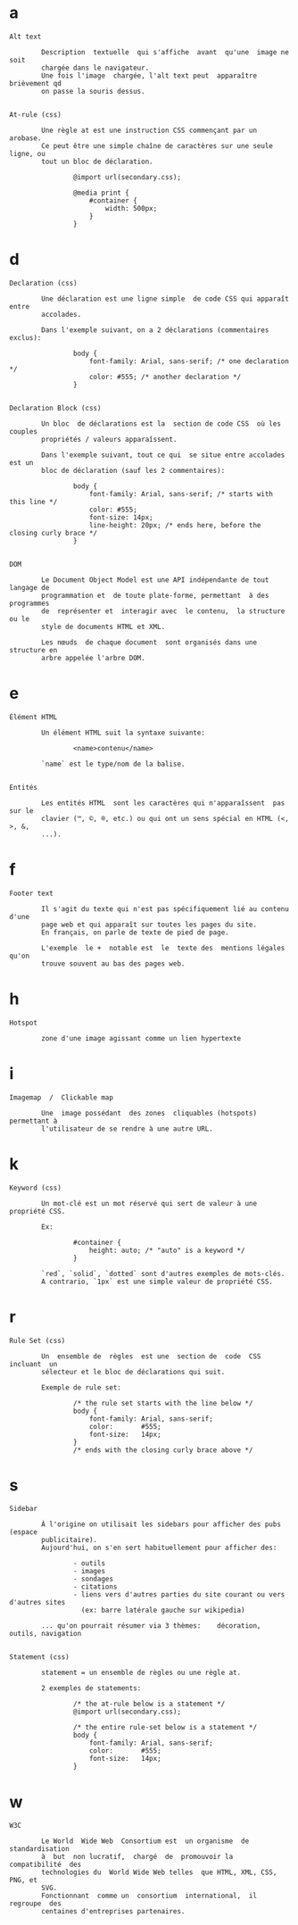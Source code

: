 # a

    Alt text

            Description  textuelle  qui s'affiche  avant  qu'une  image ne  soit
            chargée dans le navigateur.
            Une fois l'image  chargée, l'alt text peut  apparaître brièvement qd
            on passe la souris dessus.


    At-rule (css)

            Une règle at est une instruction CSS commençant par un arobase.
            Ce peut être une simple chaîne de caractères sur une seule ligne, ou
            tout un bloc de déclaration.

                    @import url(secondary.css);

                    @media print {
                        #container {
                            width: 500px;
                        }
                    }

# d

    Declaration (css)

            Une déclaration est une ligne simple  de code CSS qui apparaît entre
            accolades.

            Dans l'exemple suivant, on a 2 déclarations (commentaires exclus):

                    body {
                        font-family: Arial, sans-serif; /* one declaration */
                        color: #555; /* another declaration */
                    }


    Declaration Block (css)

            Un bloc  de déclarations est la  section de code CSS  où les couples
            propriétés / valeurs apparaîssent.

            Dans l'exemple suivant, tout ce qui  se situe entre accolades est un
            bloc de déclaration (sauf les 2 commentaires):

                    body {
                        font-family: Arial, sans-serif; /* starts with this line */
                        color: #555;
                        font-size: 14px;
                        line-height: 20px; /* ends here, before the closing curly brace */
                    }


    DOM

            Le Document Object Model est une API indépendante de tout langage de
            programmation et  de toute plate-forme, permettant  à des programmes
            de  représenter et  interagir avec  le contenu,  la structure  ou le
            style de documents HTML et XML.

            Les nœuds  de chaque document  sont organisés dans une  structure en
            arbre appelée l'arbre DOM.

# e

    Élément HTML

            Un élément HTML suit la syntaxe suivante:

                    <name>contenu</name>

            `name` est le type/nom de la balise.


    Entités

            Les entités HTML  sont les caractères qui n'apparaîssent  pas sur le
            clavier (™, ©, ®, etc.) ou qui ont un sens spécial en HTML (<, >, &,
            ...).

# f

    Footer text

            Il s'agit du texte qui n'est pas spécifiquement lié au contenu d'une
            page web et qui apparaît sur toutes les pages du site.
            En français, on parle de texte de pied de page.

            L'exemple  le +  notable est  le  texte des  mentions légales  qu'on
            trouve souvent au bas des pages web.

# h

    Hotspot

            zone d'une image agissant comme un lien hypertexte

# i

    Imagemap  /  Clickable map

            Une  image possédant  des zones  cliquables (hotspots)  permettant à
            l'utilisateur de se rendre à une autre URL.

# k

    Keyword (css)

            Un mot-clé est un mot réservé qui sert de valeur à une propriété CSS.

            Ex:

                    #container {
                        height: auto; /* "auto" is a keyword */
                    }

            `red`, `solid`, `dotted` sont d'autres exemples de mots-clés.
            A contrario, `1px` est une simple valeur de propriété CSS.

# r

    Rule Set (css)

            Un  ensemble de  règles  est une  section de  code  CSS incluant  un
            sélecteur et le bloc de déclarations qui suit.

            Exemple de rule set:

                    /* the rule set starts with the line below */
                    body {
                        font-family: Arial, sans-serif;
                        color:       #555;
                        font-size:   14px;
                    }
                    /* ends with the closing curly brace above */

# s

    Sidebar

            À l'origine on utilisait les sidebars pour afficher des pubs (espace
            publicitaire).
            Aujourd'hui, on s'en sert habituellement pour afficher des:

                    - outils
                    - images
                    - sondages
                    - citations
                    - liens vers d'autres parties du site courant ou vers d'autres sites
                      (ex: barre latérale gauche sur wikipedia)

            ... qu'on pourrait résumer via 3 thèmes:    décoration, outils, navigation


    Statement (css)

            statement = un ensemble de règles ou une règle at.

            2 exemples de statements:

                    /* the at-rule below is a statement */
                    @import url(secondary.css);

                    /* the entire rule-set below is a statement */
                    body {
                        font-family: Arial, sans-serif;
                        color:       #555;
                        font-size:   14px;
                    }

# w

    W3C

            Le World  Wide Web  Consortium est  un organisme  de standardisation
            à  but  non lucratif,  chargé  de  promouvoir la  compatibilité  des
            technologies du  World Wide Web telles  que HTML, XML, CSS,  PNG, et
            SVG.
            Fonctionnant  comme un  consortium  international,  il regroupe  des
            centaines d'entreprises partenaires.
